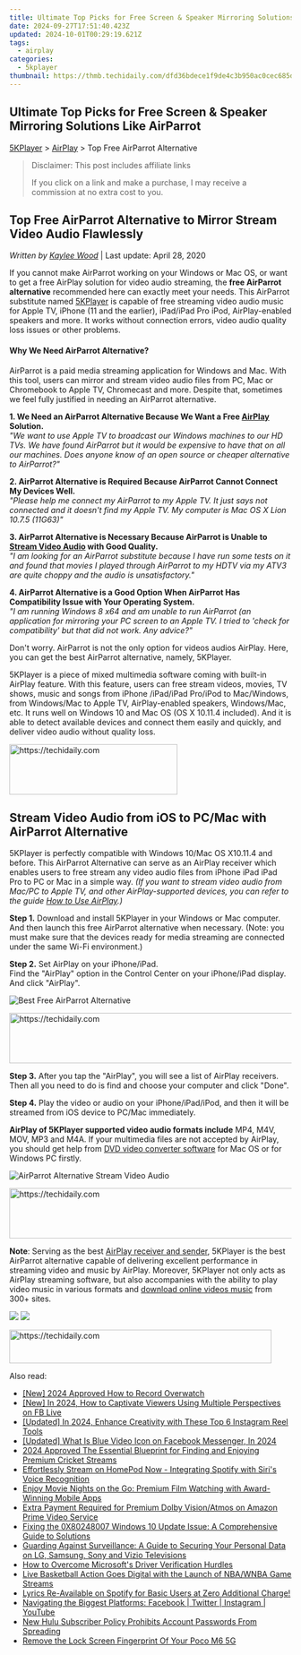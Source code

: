 ```yaml
---
title: Ultimate Top Picks for Free Screen & Speaker Mirroring Solutions Like AirParrot
date: 2024-09-27T17:51:40.423Z
updated: 2024-10-01T00:29:19.621Z
tags:
  - airplay
categories:
  - 5kplayer
thumbnail: https://thmb.techidaily.com/dfd36bdece1f9de4c3b950ac0cec685d6ee5d1281721c2dd1a2340c4240b4f62.png
---
```


## Ultimate Top Picks for Free Screen & Speaker Mirroring Solutions Like AirParrot

[5KPlayer](https://tools.techidaily.com/5kplayer/products/) \> [AirPlay](https://tools.techidaily.com/5kplayer/airplay/) \> Top Free AirParrot Alternative

>  Disclaimer: This post includes affiliate links
>
>  If you click on a link and make a purchase, I may receive a commission at no extra cost to you.
>

## Top Free AirParrot Alternative to Mirror Stream Video Audio Flawlessly

 _Written by [Kaylee Wood](https://www.quora.com/profile/Amanda-Hu-21)_ | Last update: April 28, 2020

If you cannot make AirParrot working on your Windows or Mac OS, or want to get a free AirPlay solution for video audio streaming, the **free AirParrot alternative** recommended here can exactly meet your needs. This AirParrot substitute named [5KPlayer](https://tools.techidaily.com/5kplayer/products/) is capable of free streaming video audio music for Apple TV, iPhone (11 and the earlier), iPad/iPad Pro iPod, AirPlay-enabled speakers and more. It works without connection errors, video audio quality loss issues or other problems.

#### **Why We Need AirParrot Alternative?**

AirParrot is a paid media streaming application for Windows and Mac. With this tool, users can mirror and stream video audio files from PC, Mac or Chromebook to Apple TV, Chromecast and more. Despite that, sometimes we feel fully justified in needing an AirParrot alternative.

**1\. We Need an AirParrot Alternative Because We Want a Free [AirPlay](https://tools.techidaily.com/5kplayer/airplay/) Solution.**  
_"We want to use Apple TV to broadcast our Windows machines to our HD TVs. We have found AirParrot but it would be expensive to have that on all our machines. Does anyone know of an open source or cheaper alternative to AirParrot?"_

**2\. AirParrot Alternative is Required Because AirParrot Cannot Connect My Devices Well.**  
_"Please help me connect my AirParrot to my Apple TV. It just says not connected and it doesn't find my Apple TV. My computer is Mac OS X Lion 10.7.5 (11G63)"_

**3\. AirParrot Alternative is Necessary Because AirParrot is Unable to [Stream Video Audio](https://tools.techidaily.com/5kplayer/airplay/) with Good Quality.**  
_"I am looking for an AirParrot substitute because I have run some tests on it and found that movies I played through AirParrot to my HDTV via my ATV3 are quite choppy and the audio is unsatisfactory."_

**4\. AirParrot Alternative is a Good Option When AirParrot Has Compatibility Issue with Your Operating System.**  
_"I am running Windows 8 x64 and am unable to run AirParrot (an application for mirroring your PC screen to an Apple TV. I tried to 'check for compatibility' but that did not work. Any advice?"_

Don't worry. AirParrot is not the only option for videos audios AirPlay. Here, you can get the best AirParrot alternative, namely, 5KPlayer.

5KPlayer is a piece of mixed multimedia software coming with built-in AirPlay feature. With this feature, users can free stream videos, movies, TV shows, music and songs from iPhone /iPad/iPad Pro/iPod to Mac/Windows, from Windows/Mac to Apple TV, AirPlay-enabled speakers, Windows/Mac, etc. It runs well on Windows 10 and Mac OS (OS X 10.11.4 included). And it is able to detect available devices and connect them easily and quickly, and deliver video audio without quality loss.

<!-- affiliate ads begin -->
<a href="https://25home.pxf.io/c/5597632/2148645/16836" target="_top" id="2148645">
  <img src="//a.impactradius-go.com/display-ad/16836-2148645" border="0" alt="https://techidaily.com" width="300" height="90"/>
</a>
<img height="0" width="0" src="https://25home.pxf.io/i/5597632/2148645/16836" style="position:absolute;visibility:hidden;" border="0" />
<!-- affiliate ads end -->

## Stream Video Audio from iOS to PC/Mac with AirParrot Alternative

5KPlayer is perfectly compatible with Windows 10/Mac OS X10.11.4 and before. This AirParrot Alternative can serve as an AirPlay receiver which enables users to free stream any video audio files from iPhone iPad iPad Pro to PC or Mac in a simple way. _(If you want to stream video audio from Mac/PC to Apple TV, and other AirPlay-supported devices, you can refer to the guide [How to Use AirPlay](https://tools.techidaily.com/5kplayer/airplay/).)_

**Step 1.** Download and install 5KPlayer in your Windows or Mac computer. And then launch this free AirParrot alternative when necessary. (Note: you must make sure that the devices ready for media streaming are connected under the same Wi-Fi environment.)

**Step 2.** Set AirPlay on your iPhone/iPad.  
 Find the "AirPlay" option in the Control Center on your iPhone/iPad display. And click "AirPlay".

![Best Free AirParrot Alternative](https://www.5kplayer.com/airplay/img/5kplayer.jpg) 

<!-- affiliate ads begin -->
<a href="https://laganoo.pxf.io/c/5597632/1657386/16446" target="_top" id="1657386">
  <img src="//a.impactradius-go.com/display-ad/16446-1657386" border="0" alt="https://techidaily.com" width="728" height="90"/>
</a>
<img height="0" width="0" src="https://laganoo.pxf.io/i/5597632/1657386/16446" style="position:absolute;visibility:hidden;" border="0" />
<!-- affiliate ads end -->

**Step 3.** After you tap the "AirPlay", you will see a list of AirPlay receivers. Then all you need to do is find and choose your computer and click "Done".

**Step 4.** Play the video or audio on your iPhone/iPad/iPod, and then it will be streamed from iOS device to PC/Mac immediately. 

**AirPlay of 5KPlayer supported video audio formats include** MP4, M4V, MOV, MP3 and M4A. If your multimedia files are not accepted by AirPlay, you should get help from [DVD video converter software](https://tools.techidaily.com/5kplayer/products/) for Mac OS or for Windows PC firstly.

![AirParrot Alternative Stream Video Audio](https://www.5kplayer.com/airplay/img/airplay-iphone-ipad.jpg) 

<!-- affiliate ads begin -->
<a href="https://ephamedtechinc.pxf.io/c/5597632/2137204/26400" target="_top" id="2137204">
  <img src="//a.impactradius-go.com/display-ad/26400-2137204" border="0" alt="https://techidaily.com" width="728" height="90"/>
</a>
<img height="0" width="0" src="https://ephamedtechinc.pxf.io/i/5597632/2137204/26400" style="position:absolute;visibility:hidden;" border="0" />
<!-- affiliate ads end -->

**Note**: Serving as the best [AirPlay receiver and sender](https://tools.techidaily.com/5kplayer/airplay/), 5KPlayer is the best AirParrot alternative capable of delivering excellent performance in streaming video and music by AirPlay. Moreover, 5KPlayer not only acts as AirPlay streaming software, but also accompanies with the ability to play video music in various formats and [download online videos music](https://tools.techidaily.com/5kplayer/youtube-download/) from 300+ sites.

[![](https://www.5kplayer.com/airplay/../button/freedownwhitewin.png)](https://tools.techidaily.com/5kplayer/products/) [![](https://www.5kplayer.com/airplay/../button/freedownbackmac.png)](https://tools.techidaily.com/5kplayer/products/)

<!-- affiliate ads begin -->
<a href="https://aligracehair.sjv.io/c/5597632/2135360/19272" target="_top" id="2135360">
  <img src="//a.impactradius-go.com/display-ad/19272-2135360" border="0" alt="https://techidaily.com" width="468" height="60"/>
</a>
<img height="0" width="0" src="https://aligracehair.sjv.io/i/5597632/2135360/19272" style="position:absolute;visibility:hidden;" border="0" />
<!-- affiliate ads end -->

<ins class="adsbygoogle"
     style="display:block"
     data-ad-format="autorelaxed"
     data-ad-client="ca-pub-7571918770474297"
     data-ad-slot="1223367746"></ins>

<ins class="adsbygoogle"
     style="display:block"
     data-ad-client="ca-pub-7571918770474297"
     data-ad-slot="8358498916"
     data-ad-format="auto"
     data-full-width-responsive="true"></ins>

<span class="atpl-alsoreadstyle">Also read:</span>
<div><ul>
<li><a href="https://screen-sharing-recording.techidaily.com/new-2024-approved-how-to-record-overwatch/"><u>[New] 2024 Approved How to Record Overwatch</u></a></li>
<li><a href="https://facebook-videos.techidaily.com/new-in-2024-how-to-captivate-viewers-using-multiple-perspectives-on-fb-live/"><u>[New] In 2024, How to Captivate Viewers Using Multiple Perspectives on FB Live</u></a></li>
<li><a href="https://instagram-video-files.techidaily.com/updated-in-2024-enhance-creativity-with-these-top-6-instagram-reel-tools/"><u>[Updated] In 2024, Enhance Creativity with These Top 6 Instagram Reel Tools</u></a></li>
<li><a href="https://facebook-clips.techidaily.com/updated-what-is-blue-video-icon-on-facebook-messenger-in-2024/"><u>[Updated] What Is Blue Video Icon on Facebook Messenger, In 2024</u></a></li>
<li><a href="https://some-skills.techidaily.com/2024-approved-the-essential-blueprint-for-finding-and-enjoying-premium-cricket-streams/"><u>2024 Approved The Essential Blueprint for Finding and Enjoying Premium Cricket Streams</u></a></li>
<li><a href="https://media-tips.techidaily.com/effortlessly-stream-on-homepod-now-integrating-spotify-with-siris-voice-recognition/"><u>Effortlessly Stream on HomePod Now - Integrating Spotify with Siri's Voice Recognition</u></a></li>
<li><a href="https://media-tips.techidaily.com/enjoy-movie-nights-on-the-go-premium-film-watching-with-award-winning-mobile-apps/"><u>Enjoy Movie Nights on the Go: Premium Film Watching with Award-Winning Mobile Apps</u></a></li>
<li><a href="https://media-tips.techidaily.com/extra-payment-required-for-premium-dolby-visionatmos-on-amazon-prime-video-service/"><u>Extra Payment Required for Premium Dolby Vision/Atmos on Amazon Prime Video Service</u></a></li>
<li><a href="https://technical-tips.techidaily.com/fixing-the-0x80248007-windows-10-update-issue-a-comprehensive-guide-to-solutions/"><u>Fixing the 0X80248007 Windows 10 Update Issue: A Comprehensive Guide to Solutions</u></a></li>
<li><a href="https://media-tips.techidaily.com/guarding-against-surveillance-a-guide-to-securing-your-personal-data-on-lg-samsung-sony-and-vizio-televisions/"><u>Guarding Against Surveillance: A Guide to Securing Your Personal Data on LG, Samsung, Sony and Vizio Televisions</u></a></li>
<li><a href="https://win11.techidaily.com/how-to-overcome-microsofts-driver-verification-hurdles/"><u>How to Overcome Microsoft's Driver Verification Hurdles</u></a></li>
<li><a href="https://media-tips.techidaily.com/live-basketball-action-goes-digital-with-the-launch-of-nbawnba-game-streams/"><u>Live Basketball Action Goes Digital with the Launch of NBA/WNBA Game Streams</u></a></li>
<li><a href="https://media-tips.techidaily.com/lyrics-re-available-on-spotify-for-basic-users-at-zero-additional-charge/"><u>Lyrics Re-Available on Spotify for Basic Users at Zero Additional Charge!</u></a></li>
<li><a href="https://win-forum.techidaily.com/navigating-the-biggest-platforms-facebook-twitter-instagram-youtube/"><u>Navigating the Biggest Platforms: Facebook | Twitter | Instagram | YouTube</u></a></li>
<li><a href="https://media-tips.techidaily.com/new-hulu-subscriber-policy-prohibits-account-passwords-from-spreading/"><u>New Hulu Subscriber Policy Prohibits Account Passwords From Spreading</u></a></li>
<li><a href="https://easy-unlock-android.techidaily.com/remove-the-lock-screen-fingerprint-of-your-poco-m6-5g-by-drfone-android/"><u>Remove the Lock Screen Fingerprint Of Your Poco M6 5G</u></a></li>
</ul></div>

